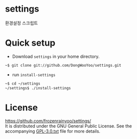 # settings
환경설정 스크립트

Quick setup
===========
* Download `settings` in your home directory.

```sh
~$ git clone git://github.com/DongWooYoo/settings.git
```

* run `install-settings`

```sh
~$ cd ~/settings
~/settings$ ./install-settings
```

License
=======

https://github.com/frozenrainyoo/settings/  
It is distributed under the GNU General Public License.
See the accompanying [GPL-3.0.txt](GPL-3.0.txt) file for more details.
